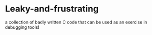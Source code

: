 # Leaky-and-frustrating
a collection of badly written C code that can be used as an exercise in debugging tools!

